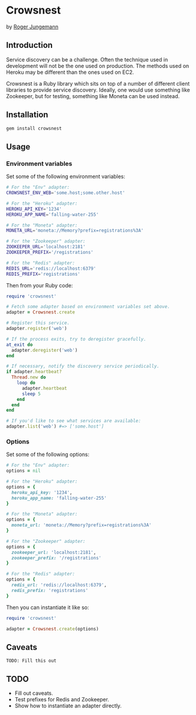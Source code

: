 Crowsnest
=========

by [Roger Jungemann](mailto:roger@thefifthcircuit.com)

Introduction
------------

Service discovery can be a challenge. Often the technique used in development
will not be the one used on production. The methods used on Heroku may be
different than the ones used on EC2.

Crowsnest is a Ruby library which sits on top of a number of different client
libraries to provide service discovery. Ideally, one would use something like
Zookeeper, but for testing, something like Moneta can be used instead.

Installation
------------

```sh
gem install crowsnest
```

Usage
-----

### Environment variables

Set some of the following environment variables:

```sh
# For the "Env" adapter:
CROWSNEST_ENV_WEB='some.host;some.other.host'

# For the "Heroku" adapter:
HEROKU_API_KEY='1234'
HEROKU_APP_NAME='falling-water-255'

# For the "Moneta" adapter:
MONETA_URL='moneta://Memory?prefix=registrations%3A'

# For the "Zookeeper" adapter:
ZOOKEEPER_URL='localhost:2181'
ZOOKEEPER_PREFIX='/registrations'

# For the "Redis" adapter:
REDIS_URL='redis://localhost:6379'
REDIS_PREFIX='registrations'
```

Then from your Ruby code:

```ruby
require 'crowsnest'

# Fetch some adapter based on environment variables set above.
adapter = Crowsnest.create

# Register this service.
adapter.register('web')

# If the process exits, try to deregister gracefully.
at_exit do
  adapter.deregister('web')
end

# If necessary, notify the discovery service periodically.
if adapter.heartbeat?
  Thread.new do
    loop do
      adapter.heartbeat
      sleep 5
    end
  end
end

# If you'd like to see what services are available:
adapter.list('web') #=> ['some.host']
```

### Options

Set some of the following options:

```ruby
# For the "Env" adapter:
options = nil

# For the "Heroku" adapter:
options = {
  heroku_api_key: '1234',
  heroku_app_name: 'falling-water-255'
}

# For the "Moneta" adapter:
options = {
  moneta_url: 'moneta://Memory?prefix=registrations%3A'
}

# For the "Zookeeper" adapter:
options = {
  zookeeper_url: 'localhost:2181',
  zookeeper_prefix: '/registrations'
}

# For the "Redis" adapter:
options = {
  redis_url: 'redis://localhost:6379',
  redis_prefix: 'registrations'
}
```

Then you can instantiate it like so:

```ruby
require 'crowsnest'

adapter = Crowsnest.create(options)
```

## Caveats

    TODO: Fill this out

## TODO

  * Fill out caveats.
  * Test prefixes for Redis and Zookeeper.
  * Show how to instantiate an adapter directly.
